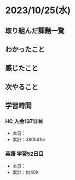 # 2023/10/25(水)

## 取り組んだ課題一覧

## わかったこと

## 感じたこと

## 次やること

## 学習時間

### HC 入会137日目

- 本日：
- 累計：380h41m

### 英語 学習52日目

- 本日：
- 累計：約40h
